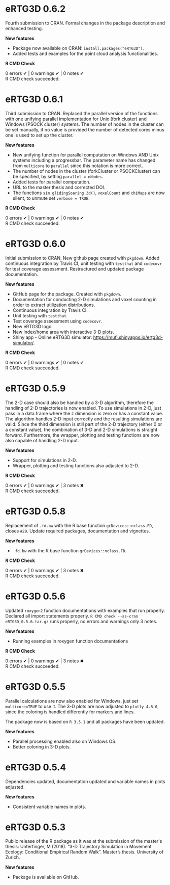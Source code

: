 # eRTG3D 0.6.2
Fourth submission to CRAN. Formal changes in the package description and enhanced testing.

**New features**

* Package now available on CRAN: `install.packages("eRTG3D")`.
* Added tests and examples for the point cloud analysis functionalities.

**R CMD Check**

0 errors ✔ | 0 warnings ✔ | 0 notes ✔  
R CMD check succeeded.

# eRTG3D 0.6.1
Third submission to CRAN. Replaced the parallel version of the functions with one unifying parallel implementation for Unix (fork cluster) and Windows (PSOCK cluster) systems. The number of nodes in the cluster can be set manually, if no value is provided the number of detected cores minus one is used to set up the cluster.

**New features**

* New unifying function for parallel computation on Windows AND Unix systems including a progressbar. The parameter name has changed from `multicore` to `parallel` since this notation is more correct.
* The number of nodes in the cluster (forkCluster or PSOCKCluster) can be specified, by setting `parallel = nNodes`.
* Added tests for parallel computation.
* URL to the master thesis and corrected DOI.
* The functions `sim.glidingSoaring.3d()`, `voxelCount` and `chiMaps` are now silent, to unmute set `verbose = TRUE`.

**R CMD Check**

0 errors ✔ | 0 warnings ✔ | 0 notes ✔  
R CMD check succeeded.

# eRTG3D 0.6.0
Initial submission to CRAN. New github page created with `pkgdown`.
Added continuous integration by Travis CI, unit testing with `testthat` and `codecovr` for test coverage assessment. Restructured and updated package documentation. 

**New features**

* GitHub page for the package. Created with `pkgdown`.
* Documentation for conducting 2-D simulations and voxel counting in order to extract utilization distributions.
* Continuous integration by Travis CI.
* Unit testing with `testthat`.
* Test coverage assessment using `codecovr`.
* New eRTG3D logo.
* New index/home area with interactive 3-D plots.
* Shiny app - Online eRTG3D simulator: https://mufi.shinyapps.io/ertg3d-simulator/.

**R CMD Check**

0 errors ✔ | 0 warnings ✔ | 0 notes ✔  
R CMD check succeeded.

# eRTG3D 0.5.9
The 2-D case should also be handled by a 3-D algorithm, therefore the handling of 2-D trajectories is now enabled. To use simulations in 2-D, just pass in a data.frame where the z dimension is zero or has a constant value. The algorithm handles 2-D input correctly and the resulting simulations are valid. Since the third dimension is still part of the 2-D trajectory (either 0 or a constant value), the combination of 3-D and 2-D simulations is straight forward. Furthermore, the wrapper, plotting and testing functions are now also capable of handling 2-D input.

**New features**

* Support for simulations in 2-D.
* Wrapper, plotting and testing functions also adjusted to 2-D.

**R CMD Check**

0 errors ✔ | 0 warnings ✔ | 3 notes ✖  
R CMD check succeeded.

# eRTG3D 0.5.8
Replacement of `.fd.bw` with the R base function `grDevices::nclass.FD`, closes `#29`.
Update required packages, documentation and vignettes.

**New features**

* `.fd.bw` with the R base function `grDevices::nclass.FD`.

**R CMD Check**

0 errors ✔ | 0 warnings ✔ | 3 notes ✖  
R CMD check succeeded.

# eRTG3D 0.5.6
Updated `roxygen2` function documentations with examples that run properly. Declared all import statements properly. `R CMD check --as-cran eRTG3D_0.5.6.tar.gz` runs properly, no errors and warnings only 3 notes.

**New features**

* Running examples in roxygen function documentations

**R CMD Check**

0 errors ✔ | 0 warnings ✔ | 3 notes ✖  
R CMD check succeeded.

# eRTG3D 0.5.5
Parallel calculations are now also enabled for Windows, just set `multicore=TRUE` to use it. The 3-D plots are now adjusted to `plotly 4.8.0`, since the coloring is handled differently for markers and lines.

The package now is based on `R 3.5.1` and all packages have been updated.

**New features**

* Parallel processing enabled also on Windows OS.
* Better coloring in 3-D plots.

# eRTG3D 0.5.4
Dependencies updated, documentation updated and variable names in plots adjusted.

**New features**

* Consistent variable names in plots.

# eRTG3D 0.5.3
Public release of the R package as it was at the submission of the master's thesis:
Unterfinger, M (2018). “3-D Trajectory Simulation in Movement Ecology: Conditional Empirical Random Walk”. Master’s thesis. University of Zurich.

**New features**

* Package is available on GitHub.
